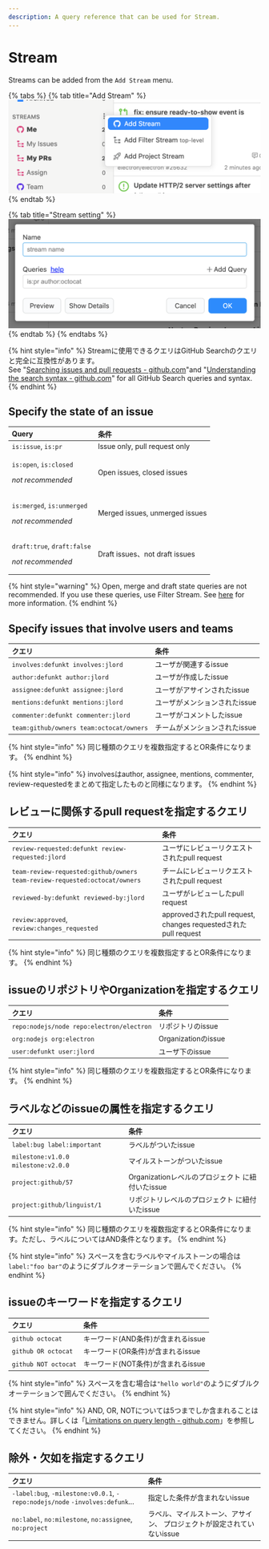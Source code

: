 ```yaml
---
description: A query reference that can be used for Stream.
---
```


# Stream

Streams can be added from the `Add Stream` menu.

{% tabs %}
{% tab title="Add Stream" %}
![](../.gitbook/assets/09_add_stream1.png)
{% endtab %}

{% tab title="Stream setting" %}
![](../.gitbook/assets/09_add_stream2.png)
{% endtab %}
{% endtabs %}

{% hint style="info" %}
Streamに使用できるクエリはGitHub Searchのクエリと完全に互換性があります。  
See "[Searching issues and pull requests - github.com](https://docs.github.com/en/free-pro-team@latest/github/searching-for-information-on-github/searching-issues-and-pull-requests)"and "[Understanding the search syntax - github.com](https://docs.github.com/en/free-pro-team@latest/github/searching-for-information-on-github/understanding-the-search-syntax)" for all GitHub Search queries and syntax.
{% endhint %}

## Specify the state of an issue

<table>
  <thead>
    <tr>
      <th style="text-align:left">Query</th>
      <th style="text-align:left">&#x6761;&#x4EF6;</th>
    </tr>
  </thead>
  <tbody>
    <tr>
      <td style="text-align:left"><code>is:issue</code>, <code>is:pr</code>
      </td>
      <td style="text-align:left">Issue only, pull request only</td>
    </tr>
    <tr>
      <td style="text-align:left">
        <p><code>is:open</code>, <code>is:closed</code>
        </p>
        <p><em>not recommended</em>
        </p>
      </td>
      <td style="text-align:left">Open issues, closed issues</td>
    </tr>
    <tr>
      <td style="text-align:left">
        <p><code>is:merged</code>, <code>is:unmerged</code>
        </p>
        <p><em>not recommended</em>
        </p>
      </td>
      <td style="text-align:left">Merged issues, unmerged issues</td>
    </tr>
    <tr>
      <td style="text-align:left">
        <p><code>draft:true</code>, <code>draft:false</code>
        </p>
        <p><em>not recommended</em>
        </p>
      </td>
      <td style="text-align:left">Draft issues&#x3001;not draft issues</td>
    </tr>
  </tbody>
</table>

{% hint style="warning" %}
Open, merge and draft state queries are not recommended. If you use these queries, use Filter Stream. See [here](../usecase/stream-query.md#open-issue) for more information.
{% endhint %}

## Specify issues that involve users and teams

| クエリ | 条件 |
| :--- | :--- |
| `involves:defunkt involves:jlord` | ユーザが関連するissue |
| `author:defunkt author:jlord` | ユーザが作成したissue |
| `assignee:defunkt assignee:jlord` | ユーザがアサインされたissue |
| `mentions:defunkt mentions:jlord` | ユーザがメンションされたissue |
| `commenter:defunkt commenter:jlord` | ユーザがコメントしたissue |
| `team:github/owners team:octocat/owners` | チームがメンションされたissue |

{% hint style="info" %}
同じ種類のクエリを複数指定するとOR条件になります。
{% endhint %}

{% hint style="info" %}
involvesはauthor, assignee, mentions, commenter, review-requestedをまとめて指定したものと同様になります。
{% endhint %}

## レビューに関係するpull requestを指定するクエリ <a id="review-query"></a>

| クエリ | 条件 |
| :--- | :--- |
| `review-requested:defunkt review-requested:jlord` | ユーザにレビューリクエストされたpull request |
| `team-review-requested:github/owners team-review-requested:octocat/owners` | チームにレビューリクエストされたpull request |
| `reviewed-by:defunkt reviewed-by:jlord` | ユーザがレビューしたpull request |
| `review:approved`, `review:changes_requested` | approvedされたpull request, changes requestedされたpull request |

{% hint style="info" %}
同じ種類のクエリを複数指定するとOR条件になります。
{% endhint %}

## issueのリポジトリやOrganizationを指定するクエリ <a id="repo-query"></a>

| クエリ | 条件 |
| :--- | :--- |
| `repo:nodejs/node repo:electron/electron` | リポジトリのissue |
| `org:nodejs org:electron` | Organizationのissue |
| `user:defunkt user:jlord` | ユーザ下のissue |

{% hint style="info" %}
同じ種類のクエリを複数指定するとOR条件になります。
{% endhint %}

## ラベルなどのissueの属性を指定するクエリ <a id="label-query"></a>

| クエリ | 条件 |
| :--- | :--- |
| `label:bug label:important` | ラベルがついたissue |
| `milestone:v1.0.0 milestone:v2.0.0` | マイルストーンがついたissue |
| `project:github/57` | Organizationレベルのプロジェクト に紐付いたissue |
| `project:github/linguist/1` | リポジトリレベルのプロジェクト に紐付いたissue |

{% hint style="info" %}
同じ種類のクエリを複数指定するとOR条件になります。ただし、ラベルについてはAND条件となります。
{% endhint %}

{% hint style="info" %}
スペースを含むラベルやマイルストーンの場合は`label:"foo bar"`のようにダブルクオーテーションで囲んでください。
{% endhint %}

## issueのキーワードを指定するクエリ <a id="keyword-query"></a>

| クエリ | 条件 |
| :--- | :--- |
| `github octocat` | キーワード\(AND条件\)が含まれるissue |
| `github OR octocat` | キーワード\(OR条件\)が含まれるissue |
| `github NOT octocat` | キーワード\(NOT条件\)が含まれるissue |

{% hint style="info" %}
スペースを含む場合は`"hello world"`のようにダブルクオーテーションで囲んでください。
{% endhint %}

{% hint style="info" %}
AND, OR, NOTについては5つまでしか含まれることはできません。詳しくは「[Limitations on query length - github.com](https://docs.github.com/en/github/searching-for-information-on-github/troubleshooting-search-queries#limitations-on-query-length)」を参照してください。
{% endhint %}

## 除外・欠如を指定するクエリ <a id="exclude-query"></a>

| クエリ | 条件 |
| :--- | :--- |
| `-label:bug`,  `-milestone:v0.0.1`,  `-repo:nodejs/node` `-involves:defunk`... | 指定した条件が含まれないissue |
| `no:label`, `no:milestone`,  `no:assignee`, `no:project` | ラベル、マイルストーン、アサイン、 プロジェクトが設定されていないissue |

